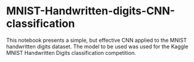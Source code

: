 # MNIST-Handwritten-digits-CNN-classification
This notebook presents a simple, but effective CNN applied to the MNIST handwritten digits dataset. The model to be used was used for the Kaggle MNIST Handwritten Digits classification competition.
